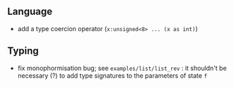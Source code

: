 ## Language

- add a type coercion operator (`x:unsigned<8> ... (x as int)`)

## Typing

- fix monophormisation bug; see `examples/list/list_rev` : it shouldn't be necessary (?) to add type
  signatures to the parameters of state `f` 
